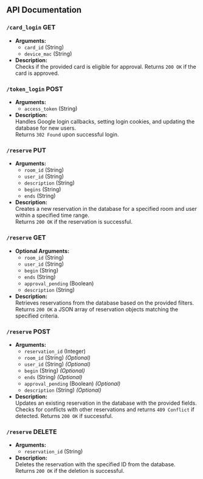 ## API Documentation

### `/card_login` **GET**

- **Arguments:**
  - `card_id` (String)
  - `device_mac` (String)
- **Description:**  
  Checks if the provided card is eligible for approval. Returns `200 OK` if the card is approved.

### `/token_login` **POST**

- **Arguments:**
  - `access_token` (String)
- **Description:**  
  Handles Google login callbacks, setting login cookies, and updating the database for new users.  
  Returns `302 Found` upon successful login.

### `/reserve` **PUT**

- **Arguments:**
  - `room_id` (String)
  - `user_id` (String)
  - `description` (String)
  - `begins` (String)
  - `ends` (String)
- **Description:**  
  Creates a new reservation in the database for a specified room and user within a specified time range.  
  Returns `200 OK` if the reservation is successful.

### `/reserve` **GET**

- **Optional Arguments:**
  - `room_id` (String)
  - `user_id` (String)
  - `begin` (String)
  - `ends` (String)
  - `approval_pending` (Boolean)
  - `description` (String)
- **Description:**  
  Retrieves reservations from the database based on the provided filters.  
  Returns `200 OK` a JSON array of reservation objects matching the specified criteria.

### `/reserve` **POST**

- **Arguments:**
  - `reservation_id` (Integer)
  - `room_id` (String) *(Optional)*
  - `user_id` (String) *(Optional)*
  - `begin` (String) *(Optional)*
  - `ends` (String) *(Optional)*
  - `approval_pending` (Boolean) *(Optional)*
  - `description` (String) *(Optional)*
- **Description:**  
  Updates an existing reservation in the database with the provided fields.   
  Checks for conflicts with other reservations and returns `409 Conflict` if detected. Returns `200 OK` if successful.


### `/reserve` **DELETE**

- **Arguments:**
  - `reservation_id` (String)
- **Description:**  
  Deletes the reservation with the specified ID from the database.  
  Returns `200 OK` if the deletion is successful.
